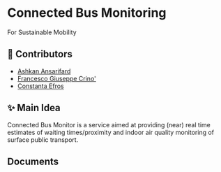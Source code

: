 # Connected Bus Monitoring
For Sustainable Mobility

## 🤝 Contributors

- [Ashkan Ansarifard](https://www.linkedin.com/in/ashkan-ansarifard-6a6326144)
- [Francesco Giuseppe Crino']()
- [Constanta Efros]()

## ✨ Main Idea
Connected Bus Monitor is a service aimed at providing (near) real time estimates of waiting times/proximity and indoor air quality monitoring of surface public transport. 

## Documents


